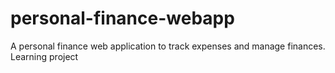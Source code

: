 # personal-finance-webapp
A personal finance web application to track expenses and manage finances. Learning project

